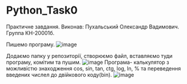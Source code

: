 # Python_Task0
Практичне завдання.
Виконав: Пухальський Олександр Вадимович.
Группа КН-20001б.

Пишемо програму.
![image](https://user-images.githubusercontent.com/75033218/122810133-a8febb00-d2d7-11eb-9b45-04786f0baf69.png)

Додаємо папку у репозиторії, створюємо файл, вставляємо туди програму, комітим та пушим.
![image](https://user-images.githubusercontent.com/75033218/122810047-8c628300-d2d7-11eb-9756-57712c18e0a5.png)
Програма- калькулятор з можливістю знаходження cos, sin, tan, ctg, log, ln, % та переведення введених числел до двійкового
коду(bin).
![image](https://user-images.githubusercontent.com/75033218/122811308-ff202e00-d2d8-11eb-8d26-121b2d278f9a.png)

